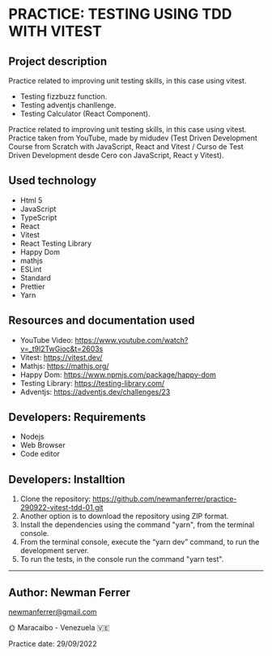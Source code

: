 # PRACTICE: TESTING USING TDD WITH VITEST

## Project description

Practice related to improving unit testing skills, in this case using vitest.

- Testing fizzbuzz function.
- Testing adventjs chanllenge.
- Testing Calculator (React Component).

Practice related to improving unit testing skills, in this case using vitest.
Practice taken from YouTube, made by midudev (Test Driven Development Course from Scratch with JavaScript, React and Vitest / Curso de Test Driven Development desde Cero con JavaScript, React y Vitest).

## Used technology

- Html 5
- JavaScript
- TypeScript
- React
- Vitest
- React Testing Library
- Happy Dom
- mathjs
- ESLint
- Standard
- Prettier
- Yarn

## Resources and documentation used

- YouTube Video: https://www.youtube.com/watch?v=_t9l2TwGioc&t=2603s
- Vitest: https://vitest.dev/
- Mathjs: https://mathjs.org/
- Happy Dom: https://www.npmjs.com/package/happy-dom
- Testing Library: https://testing-library.com/
- Adventjs: https://adventjs.dev/challenges/23

## Developers: Requirements

- Nodejs
- Web Browser
- Code editor

## Developers: Installtion

1. Clone the repository: https://github.com/newmanferrer/practice-290922-vitest-tdd-01.git
2. Another option is to download the repository using ZIP format.
3. Install the dependencies using the command "yarn", from the terminal console.
4. From the terminal console, execute the “yarn dev” command, to run the development server.
5. To run the tests, in the console run the command "yarn test".

---

## Author: Newman Ferrer

newmanferrer@gmail.com

:sun_with_face: Maracaibo - Venezuela :venezuela:

Practice date: 29/09/2022
